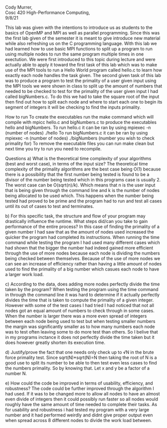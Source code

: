 Cody Murrer,    
Cosc 420 High-Performance Computing,    
9/8/21

This lab was given with the intentions to introduce us as students to the basics of OpenMP and MPI as well as parallel programming.
Since this was the first lab given of the semester it is meant to give introduce new material while also refreshing us on the C
programming language. With this lab we had learned how to use basic MPI functions to split up a program to run using multiple nodes
to run the same program multiple times in one exectution. We were first introduced to this topic during lecture and were actually able to
apply it toward the first task of this lab which was to make use of the MPI tools to run a Hello World program called hello.c to learn how exactly 
each node handles the task given. The second given task of this lab was to produce a program to test the primality of a user given input
using the MPI tools we were shown in class to split up the amount of numbers that needed to be checked to test for the primality of the 
user given input I had called bigNumbers.c. To do this we had to take the square root of the input then find out how to split each node and where to start each one to begin its segment of integers it will be checking to find the inputs primality.

How to run
To create the executables run the make command which will compile with mpicc hello.c and bigNumbers.c to produce the executables hello and bigNumbers.
To run hello.c it can be ran by using mpiexec -n (number of nodes) ./hello
To run bigNumbers.c it can be ran by using mpiexec -n (number of nodes) ./bigNumbers (number you wish to check primality for)
To remove the executable files you can run make clean but next time you try to run you need to recompile.

Questions
a) What is the theoretical time complexity of your algorithms (best and worst case), in terms of the input size?
    The theoretical time complexity of the primality algorithms are the best case being O(1) because there is a possibility that the first number being tested is found to be a divisor of the number being tested which in this programs case is usually 2. The worst case can be O(sqrt(n)/k). Which means that n is the user input that is being given through the command line and k is the number of nodes being allocated to be used which. This happens when the number being tested had proved to be prime and the program had to run and test all cases until its out of cases to test and terminates.

b) For this specific task, the structure and flow of your program may drastically influence the runtime. What steps did/can you take to gain performance of the entire process?
    In this case of finding the primality of a given number I had saw that as the amount of nodes used increased the quicker the program had completed its instructions. When running the time command while testing the program I had used many different cases which had shown that the bigger the number had indeed gained more efficient through the use of more nodes because each node is dividing the numbers being checked between themselves. Because of the use of more nodes we can see an increase of efficiency rather than having a little amount of nodes used to find the primality of a big number which casues each node to have a larger work load.

c) According to the data, does adding more nodes perfectly divide the time taken by the program?
    When testing the program using the time command in through the command line it was hard to determine if it actually perfectly divides the time that is taken to compute the primality of a given integer. However with some of the test cases I had tried I had noticed that not all nodes got an equal amount of numbers to check through in some cases. When the number is larger there was a more even spread of integers between each node being used to test but when testing smaller numbers the margin was significantly smaller as to how many numbers each node was to test often leaving some to do more test than others. So I belive that in my programs inctance it does not perfectly divide the time taken but it does however greatly shorten its execution time.

d) Justify/prove the fact that one needs only check up to √N in the brute force primality test.
    Since sqrt(N)*sqrt(N)=N then taking the root of N is a good use to split its number to be able to then test even less cases to find the numbers primality. So by knowing that.
    Let x and y be a factor of a number N.

e) How could the code be improved in terms of usability, efficiency, and robustness?
    The code could be further improved through the algorithm I had used. If it was to be changed more to allow all nodes to have an almost even divide of integers then it could possibly run faster so all nodes would roughly have the same amount of time needed to complete their tasks. As for usability and robustness i had tested my program with a very large number and it had performed weirdly and didnt give proper output even when spread across 8 different nodes to divide the work load between.